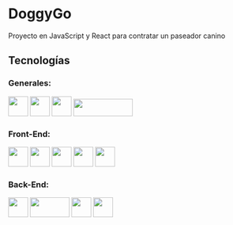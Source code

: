 # DoggyGo

Proyecto en JavaScript y React para contratar un paseador canino

## Tecnologías
### Generales:
<p>
  <img src='https://cdn.worldvectorlogo.com/logos/logo-javascript.svg' width=40 height=40/>
  <img src='https://cdn.worldvectorlogo.com/logos/google-g-2015.svg' width=40 height=40/>
  <img src='https://i0.wp.com/community.nodemailer.com/wp-content/uploads/2015/10/n2-2.png?w=422&ssl=1' width=40 height=40/>
  <img src='https://seeklogo.com/images/M/mercadopago-logo-FC9BA7420E-seeklogo.com.png' width=120 height=35/>
</p>

### Front-End:
<p>
  <img src='https://cdn.worldvectorlogo.com/logos/react-2.svg' width=40 height=40/>
  <img src='https://cdn.worldvectorlogo.com/logos/redux.svg' width=40 height=40/>
  <img src='https://cdn.worldvectorlogo.com/logos/tailwindcss.svg' width=40 height=40/>
  <img src='https://cdn.worldvectorlogo.com/logos/material-ui-1.svg' width=40 height=40/>
  <img src='https://cdn.worldvectorlogo.com/logos/css-3.svg' width=40 height=40/>
</p>

### Back-End:
<p>
  <img src='https://cdn.worldvectorlogo.com/logos/nodejs-2.svg' width=40 height=40/>
  <img src='https://res.cloudinary.com/practicaldev/image/fetch/s--hJG3W5q7--/c_imagga_scale,f_auto,fl_progressive,h_420,q_auto,w_1000/https://thepracticaldev.s3.amazonaws.com/i/z9er0iknw86csgt4xy9j.png' width=80 height=40/>
  <img src='https://google.github.io/sqlcommenter/images/sequelize-logo.png' width=40 height=40/>
  <img src='https://cdn.worldvectorlogo.com/logos/postgresql.svg' width=40 height=40/>
</p>
